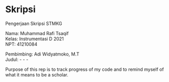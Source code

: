 # Skripsi
Pengerjaan Skripsi STMKG

Nama: Muhammad Rafi Tsaqif <br>
Kelas: Instrumentasi D 2021 <br>
NPT: 41210084 <br>

Pembimbing: Adi Widyatmoko, M.T <br>
Judul: - - - <br>

Purpose of this rep is to track progress of my code and to remind myself of what it means to be a scholar.

